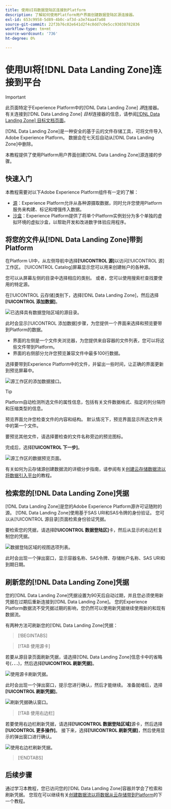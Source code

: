 ```yaml
---
title: 使用UI将数据登陆区连接到Platform
description: 了解如何使用Platform用户界面创建数据登陆区源连接器。
exl-id: 653c9958-5d89-4b0c-af3d-a3e74aa47a08
source-git-commit: 22f3b76c02e641d2f4c0dd7c0e5cc93038782836
workflow-type: tm+mt
source-wordcount: '736'
ht-degree: 0%

---
```


# 使用UI将[!DNL Data Landing Zone]连接到平台

>[!IMPORTANT]
>
>此页面特定于Experience Platform中的[!DNL Data Landing Zone] *源*&#x200B;连接器。 有关连接到[!DNL Data Landing Zone] *目标*&#x200B;连接器的信息，请参阅[[!DNL Data Landing Zone] 目标文档页面](/help/destinations/catalog/cloud-storage/data-landing-zone.md)。

[!DNL Data Landing Zone]是一种安全的基于云的文件存储工具，可将文件导入Adobe Experience Platform。 数据会在七天后自动从[!DNL Data Landing Zone]中删除。

本教程提供了使用Platform用户界面创建[!DNL Data Landing Zone]源连接的步骤。

## 快速入门

本教程需要对以下Adobe Experience Platform组件有一定的了解：

* [源](../../../../home.md)：Experience Platform允许从各种源摄取数据，同时允许您使用Platform服务来构建、标记和增强传入数据。
* [沙盒](../../../../../sandboxes/home.md)：Experience Platform提供了将单个Platform实例划分为多个单独的虚拟环境的虚拟沙盒，以帮助开发和改进数字体验应用程序。

## 将您的文件从[!DNL Data Landing Zone]带到Platform

在Platform UI中，从左侧导航中选择&#x200B;**[!UICONTROL 源]**&#x200B;以访问[!UICONTROL 源]工作区。 [!UICONTROL Catalog]屏幕显示您可以用来创建帐户的各种源。

您可以从屏幕左侧的目录中选择相应的类别。 或者，您可以使用搜索栏查找要使用的特定源。

在[!UICONTROL 云存储]类别下，选择[!DNL Data Landing Zone]，然后选择&#x200B;**[!UICONTROL 添加数据]**。

![已选择具有数据登陆区域的源目录。](../../../../images/tutorials/create/dlz/catalog.png)

此时会显示[!UICONTROL 添加数据]步骤，为您提供一个界面来选择和预览要带到Platform的数据。

* 界面的左侧是一个文件夹浏览器，为您提供来自容器的文件列表，您可以将这些文件带到Platform。
* 界面的右侧部分允许您预览兼容文件中最多100行数据。

选择要带到Experience Platform中的文件，并留出一些时间，让正确的界面更新到预览屏幕中。

![源工作区的添加数据接口。](../../../../images/tutorials/create/dlz/add-data.png)

>[!TIP]
>
>Platform自动检测所选文件的属性信息，包括有关文件数据格式、指定的列分隔符和压缩类型的信息。

预览界面允许您检查文件的内容和结构。 默认情况下，预览界面显示所选文件夹中的第一个文件。

要预览其他文件，请选择要检查的文件名称旁边的预览图标。

完成后，选择&#x200B;**[!UICONTROL 下一步]**。

![源工作区的数据预览页面。](../../../../images/tutorials/create/dlz/file-detection.png)

有关如何为云存储源创建数据流的详细分步指南，请参阅有关[创建云存储数据流以将数据引入平台](../../dataflow/batch/cloud-storage.md)的教程。

## 检索您的[!DNL Data Landing Zone]凭据

[!DNL Data Landing Zone]是您的Adobe Experience Platform源许可证随附的源。 [!DNL Data Landing Zone]使用基于SAS URI和SAS令牌的身份验证。 您可以从[!UICONTROL 源目录]页面检索身份验证凭据。

要检索您的凭据，请选择&#x200B;**[!UICONTROL 数据登陆区]**&#x200B;卡，然后从显示的右边栏复制您的凭据。

![数据登陆区域的视图选项列表。](../../../../images/tutorials/create/dlz/view-credentials.png)

此时会出现一个弹出窗口，显示容器名称、SAS令牌、存储帐户名称、SAS URI和到期日期。

## 刷新您的[!DNL Data Landing Zone]凭据

您的[!DNL Data Landing Zone]凭据设置为90天后自动过期，并且您必须使用新凭据在过期后重新连接到[!DNL Data Landing Zone]。 您的Experience Platform数据流不受凭据过期的影响，您仍然可以使用新凭据继续使用新的和现有数据流。

有两种方法可刷新您的[!DNL Data Landing Zone]凭据：

>[!BEGINTABS]

>[!TAB 使用源卡]

若要从源目录页面刷新凭据，请选择[!DNL Data Landing Zone]信息卡中的省略号(**`...`**)，然后选择&#x200B;**[!UICONTROL 刷新凭据]**。

![使用源卡刷新凭据。](../../../../images/tutorials/create/dlz/refresh-with-card.png)

此时会出现一个弹出窗口，提示您进行确认，然后才能继续。 准备就绪后，选择&#x200B;**[!UICONTROL 刷新凭据]**。

![刷新凭据确认窗口。](../../../../images/tutorials/create/dlz/confirm.png)

>[!TAB 使用右边栏]

若要使用右边栏刷新凭据，请选择&#x200B;**[!UICONTROL 数据登陆区域]**&#x200B;源卡，然后选择&#x200B;**[!UICONTROL 更多操作]**。 接下来，选择&#x200B;**[!UICONTROL 刷新凭据]**，然后使用显示的弹出窗口进行确认。

![使用右边栏刷新凭据。](../../../../images/tutorials/create/dlz/refresh-with-right-rail.png)

>[!ENDTABS]

## 后续步骤

通过学习本教程，您已访问您的[!DNL Data Landing Zone]容器并学会了检索和刷新凭据。 您现在可以继续有关[创建数据流以将数据从云存储带到Platform](../../dataflow/batch/cloud-storage.md)的下一个教程。

